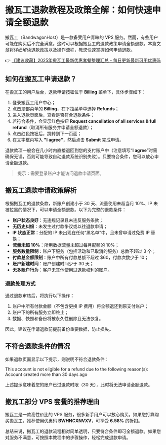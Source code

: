 # 搬瓦工退款教程及政策全解：如何快速申请全额退款

搬瓦工（BandwagonHost）是一款备受用户青睐的 VPS 服务。然而，有些用户可能在购买后不完全满意，这时可以根据搬瓦工的退款政策申请全额退款。本篇文章将详细解读退款政策以及操作流程，教您快速掌握如何申请退款。

👉 [【建议收藏】2025年搬瓦工最新优惠套餐整理汇总 - 每日更新最新可用优惠码](https://bit.ly/banwagon)

## 如何在搬瓦工申请退款？

在搬瓦工的用户后台，退款申请按钮位于 **Billing** 菜单下，具体步骤如下：

1. 登录搬瓦工用户中心；
2. 点击顶部菜单的 **Billing**，在下拉菜单中选择 **Refunds**；
3. 进入退款页面后，查看是否符合退款条件；
4. 若符合条件，会显示红色按钮 **Request cancellation of all services & full refund**（取消所有服务并申请全额退款）；
5. 点击红色按钮后，跳转到下一页面；
6. 在文字框内写入 **"I agree"**，然后点击 **Submit** 完成申请。

退款款项一般会在几小时内直接退回到您的支付账户中（注意填写“**I agree**”时需确保无误，否则可能导致自动退款系统识别失败）。只要符合条件，您可以放心申请全额退款。

> 提示：需要登录账户才能访问退款申请页面。

## 搬瓦工退款申请政策解析

根据搬瓦工的退款条款，新账户创建小于 30 天、流量使用未超当月 10%、IP 未被拉黑的情况下，可以申请全额退款。以下为完整的退款条件：

- **账户状态良好**：无违规记录且未违反服务条款；
- **无历史纠纷**：未发生过付款争议或以往退款申请；
- **IP 状态正常**：分配的 IP 未出现在任何“黑名单”中，且未曾申请过免费 IP 替换；
- **流量未超 10%**：所用数据流量未超过每月配额的 10%；
- **服务数量限制**：账户下服务（包括活动和已取消的服务）总数不超过 3 个；
- **付款总金额限制**：账户中所有付款总额不超过 $60，付款次数少于 10；
- **账户新建时间**：账户创建时间少于 30 天；
- **无多账户行为**：客户无其他使用过退款权利的账户。

### 退款处理方式

通过退款审核后，将执行以下操作：
1. 账户中所有付款金额（不包含更换 IP 费用）将全额退还到原支付账户；
2. 账户下的所有服务立即终止；
3. 数据、快照和备份将被永久性删除且无法恢复。

因此，建议在申请退款前提前备份重要数据，防止损失。

## 不符合退款条件的情况

如果退款页面显示以下提示，则说明不符合退款条件：

This account is not eligible for a refund due to the following reason(s):  
Account created more than 30 days ago

上述提示意味着您的账户已过退款时限（30 天），此时将无法申请全额退款。

## 搬瓦工部分 VPS 套餐的推荐理由

搬瓦工是一款高性价比的 VPS 服务，很多新手用户可以放心购买。如果您打算购买搬瓦工，推荐使用优惠码 **BWHNCXNVXV**，可享受 **6.58%** 的折扣。

总结来说，搬瓦工的退款流程相对简单透明，只要符合条件即可全额退款。如果您对服务不满意，可按照本教程中的步骤操作，轻松完成退款申请。